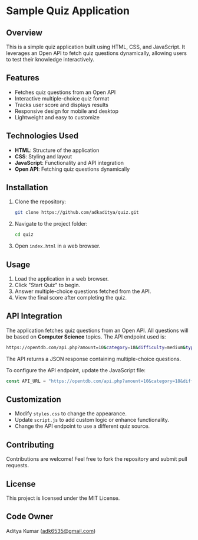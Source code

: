 # Sample Quiz Application

## Overview
This is a simple quiz application built using HTML, CSS, and JavaScript. It leverages an Open API to fetch quiz questions dynamically, allowing users to test their knowledge interactively.

## Features
- Fetches quiz questions from an Open API
- Interactive multiple-choice quiz format
- Tracks user score and displays results
- Responsive design for mobile and desktop
- Lightweight and easy to customize

## Technologies Used
- **HTML**: Structure of the application
- **CSS**: Styling and layout
- **JavaScript**: Functionality and API integration
- **Open API**: Fetching quiz questions dynamically

## Installation
1. Clone the repository:
   ```sh
   git clone https://github.com/adkaditya/quiz.git
   ```
2. Navigate to the project folder:
   ```sh
   cd quiz
   ```
3. Open `index.html` in a web browser.

## Usage
1. Load the application in a web browser.
2. Click "Start Quiz" to begin.
3. Answer multiple-choice questions fetched from the API.
4. View the final score after completing the quiz.

## API Integration
The application fetches quiz questions from an Open API. All questions will be based on **Computer Science** topics. The API endpoint used is:
```sh
https://opentdb.com/api.php?amount=10&category=18&difficulty=medium&type=multiple
```
The API returns a JSON response containing multiple-choice questions.

To configure the API endpoint, update the JavaScript file:
```javascript
const API_URL = "https://opentdb.com/api.php?amount=10&category=18&difficulty=medium&type=multiple";
```

## Customization
- Modify `styles.css` to change the appearance.
- Update `script.js` to add custom logic or enhance functionality.
- Change the API endpoint to use a different quiz source.

## Contributing
Contributions are welcome! Feel free to fork the repository and submit pull requests.

## License
This project is licensed under the MIT License.

## Code Owner
Aditya Kumar (adk6535@gmail.com)

